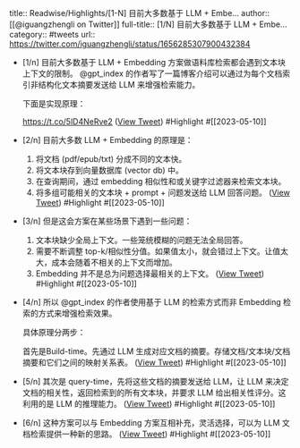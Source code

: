 title:: Readwise/Highlights/[1-N] 目前大多数基于 LLM + Embe...
author:: [[@iguangzhengli on Twitter]]
full-title:: [1/N] 目前大多数基于 LLM + Embe...
category:: #tweets
url:: https://twitter.com/iguangzhengli/status/1656285307900432384

- [1/n] 目前大多数基于 LLM + Embedding 方案做语料库检索都会遇到文本块上下文的限制。
  @gpt_index 的作者写了一篇博客介绍可以通过为每个文档索引非结构化文本摘要发送给 LLM 来增强检索能力。
  
  下面是实现原理：
  
  https://t.co/5lD4NeRve2 ([View Tweet](https://twitter.com/iguangzhengli/status/1656285307900432384)) #Highlight #[[2023-05-10]]
- [2/n] 目前大多数 LLM + Embedding 的原理是：
  
  1. 将文档 (pdf/epub/txt) 分成不同的文本快。
  2. 将文本块存到向量数据库 (vector db) 中。
  3. 在查询期间，通过 embedding 相似性和或关键字过滤器来检索文本块。
  4. 将多组可能相关的文本块 + prompt + 问题发送给 LLM 回答问题。 ([View Tweet](https://twitter.com/iguangzhengli/status/1656286578480922624)) #Highlight #[[2023-05-10]]
- [3/n] 但是这会方案在某些场景下遇到一些问题：
  
  1. 文本块缺少全局上下文。一些笼统模糊的问题无法全局回答。
  2. 需要不断调整 top-k/相似性分值。如果值太小，就会错过上下文。让值太大，成本会随着不相关的上下文而增加。
  3. Embedding 并不是总为问题选择最相关的上下文。 ([View Tweet](https://twitter.com/iguangzhengli/status/1656291446423691269)) #Highlight #[[2023-05-10]]
- [4/n] 所以 @gpt_index 的作者使用基于 LLM 的检索方式而非 Embedding 检索的方式来增强检索效果。  
  
  具体原理分两步：  
  
  首先是Build-time。先通过 LLM 生成对应文档的摘要。存储文档/文本块/文档摘要和它们之间的映射关系表。 ([View Tweet](https://twitter.com/iguangzhengli/status/1656291599100563456)) #Highlight #[[2023-05-10]]
- [5/n] 其次是 query-time，先将这些文档的摘要发送给 LLM，让 LLM 来决定文档的相关性，返回检索到的所有文本块，并要求 LLM 给出相关性评分。这利用的是 LLM 的推理能力。 ([View Tweet](https://twitter.com/iguangzhengli/status/1656293226087841792)) #Highlight #[[2023-05-10]]
- [6/n] 这种方案可以与 Embedding 方案互相补充，灵活选择，可以为 LLM 文档检索提供一种新的思路。 ([View Tweet](https://twitter.com/iguangzhengli/status/1656293847926980609)) #Highlight #[[2023-05-10]]